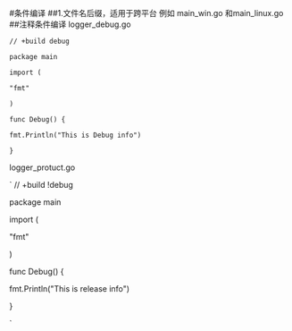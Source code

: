 #条件编译
##1.文件名后缀，适用于跨平台
例如
main_win.go 和main_linux.go
##注释条件编译
logger_debug.go
```golang
// +build debug

package main

import (

"fmt"

)

func Debug() {

fmt.Println("This is Debug info")

}

```
logger_protuct.go

`
// +build !debug



package main



import (

"fmt"

)



func Debug() {

fmt.Println("This is release info")

}



`